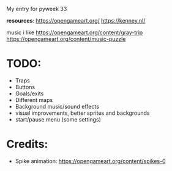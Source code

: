 My entry for pyweek 33

**resources**:
https://opengameart.org/
https://kenney.nl/


music i like
https://opengameart.org/content/gray-trip
https://opengameart.org/content/music-puzzle

# TODO:
- Traps
- Buttons
- Goals/exits
- Different maps
- Background music/sound effects
- visual improvements, better sprites and backgrounds
- start/pause menu (some settings)

# Credits:
- Spike animation: https://opengameart.org/content/spikes-0